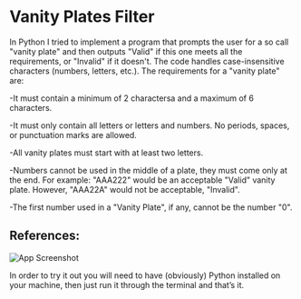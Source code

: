 # Vanity Plates Filter

In Python I tried to implement a program that prompts the user for a so call "vanity plate" and then outputs "Valid" if this one meets all the requirements, or "Invalid" if it doesn't. The code handles case-insensitive characters (numbers, letters, etc.).
The requirements for a "vanity plate" are:

-It must contain a minimum of 2 charactersa and a maximum of 6 characters.

-It must only contain all letters or letters and numbers. No periods, spaces, or punctuation marks are allowed.

-All vanity plates must start with at least two letters.

-Numbers cannot be used in the middle of a plate, they must come only at the end. For example: "AAA222" would be an acceptable "Valid" vanity plate. However, "AAA22A" would not be acceptable, "Invalid".

-The first number used in a "Vanity Plate", if any, cannot be the number "0".


## References:

![App Screenshot](https://www.simpsonsarchive.com/bin/license_plates.icon.gif)

In order to try it out you will need to have (obviously) Python installed on your machine, then just run it through the terminal and that’s it.
